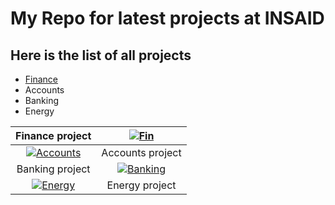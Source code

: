 
# My Repo for latest projects at INSAID

## Here is the list of all projects

- [Finance](https://github.com/v-rao/demo/tree/master/finance-project "Finance")
- Accounts
- Banking
- Energy

| Finance project | [![Fin](https://raw.githubusercontent.com/v-rao/demo/master/images/fin.jpg "Fin")](https://raw.githubusercontent.com/v-rao/demo/master/images/fin.jpg "Fin")  |
| :------------: | :------------: |
| [![Accounts](https://raw.githubusercontent.com/v-rao/demo/master/images/fin.jpg "Banking")](https://raw.githubusercontent.com/v-rao/demo/master/images/fin.jpg "Banking")  | Accounts  project |
| Banking  project | [![Banking](https://raw.githubusercontent.com/v-rao/demo/master/images/fin.jpg "Banking")](https://raw.githubusercontent.com/v-rao/demo/master/images/fin.jpg "Banking")  |
| [![Energy](https://raw.githubusercontent.com/v-rao/demo/master/images/fin.jpg "Energy")](https://raw.githubusercontent.com/v-rao/demo/master/images/fin.jpg "Energy")  | Energy  project |

